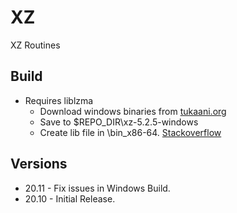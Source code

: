# XZ
XZ Routines
## Build
* Requires liblzma
   *   Download windows binaries from [tukaani.org](https://tukaani.org/xz/)
   *   Save to $REPO_DIR\xz-5.2.5-windows
   *   Create lib file in \bin_x86-64.  [Stackoverflow](https://stackoverflow.com/questions/9360280/how-to-make-a-lib-file-when-have-a-dll-file-and-a-header-file)
## Versions
* 20.11 - Fix issues in Windows Build.
* 20.10 - Initial Release.

